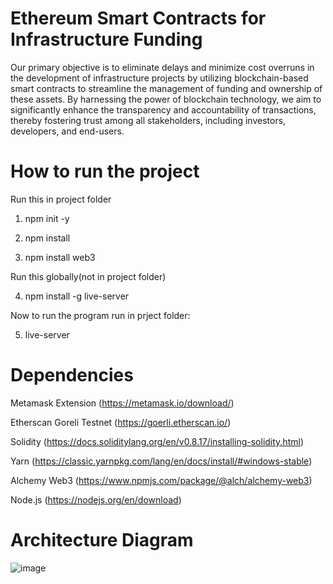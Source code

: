 
# Ethereum Smart Contracts for Infrastructure Funding
Our primary objective is to eliminate delays and minimize cost overruns in the development of infrastructure projects by utilizing blockchain-based smart contracts to streamline the management of funding and ownership of these assets. By harnessing the power of blockchain technology, we aim to significantly enhance the transparency and accountability of transactions, thereby fostering trust among all stakeholders, including investors, developers, and end-users.

# How to run the project
Run this in project folder

1. npm init -y

2. npm install

3. npm install web3

Run this globally(not in project folder)

4. npm install -g live-server

Now to run the program run in prject folder:

5. live-server

# Dependencies
Metamask Extension (https://metamask.io/download/)

Etherscan Goreli Testnet (https://goerli.etherscan.io/)

Solidity (https://docs.soliditylang.org/en/v0.8.17/installing-solidity.html)

Yarn (https://classic.yarnpkg.com/lang/en/docs/install/#windows-stable)

Alchemy Web3 (https://www.npmjs.com/package/@alch/alchemy-web3)

Node.js (https://nodejs.org/en/download)

# Architecture Diagram

![image](https://github.com/michaelgadda/CS46X_ETH_SMART_CONTRACTS/assets/62987541/252b31f7-fc98-426d-9686-4f0b7ff2e7d6)



